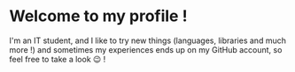 # Welcome to my profile !
I'm an IT student, and I like to try new things (languages, libraries and much more !) and sometimes my experiences ends up on my GitHub account, so feel free to take a look :wink: !
